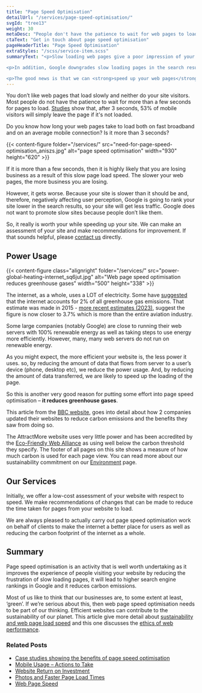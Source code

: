 ```yaml
---
title: "Page Speed Optimisation"
detailUrl: "/services/page-speed-optimisation/"
svgId: "tree13"
weight: 30
metaDesc: "People don't have the patience to wait for web pages to load. After 3s, 53% of visitors will leave. Do your pages take longer than 3s to load?"
ctaText: "Get in touch about page speed optimisation"
pageHeaderTitle: "Page Speed Optimisation"
extraStyles: "/scss/service-item.scss"
summaryText: "<p>Slow loading web pages give a poor impression of your business to site visitors. If their first contact with your brand is a frustrating one, it is unlikely that they will want to engage with you. A study by Google showed that, if a page takes over 3 seconds to load, over 50% of visitors will leave before it completes.</p>

<p>In addition, Google downgrades slow loading pages in the search results which may well lead to you receiving less traffic than otherwise.</p>

<p>The good news is that we can <strong>speed up your web pages</strong> using a variety of techniques and we offer a low-cost assessment of your site speed. As well as improving the visitor experience and a potential improvement in your search engine rankings, <strong>faster websites use less power and so have a reduced carbon footprint</strong>.</p>"
---
```


You don’t like web pages that load slowly and neither do your site visitors. Most people do not have the patience to wait for more than a few seconds for pages to load. [Studies](https://www.thinkwithgoogle.com/marketing-resources/data-measurement/mobile-page-speed-new-industry-benchmarks/) show that, after 3 seconds, 53% of mobile visitors will simply leave the page if it's not loaded.

Do you know how long your web pages take to load both on fast broadband and on an average mobile connection? Is it more than 3 seconds?

{{< content-figure folder="/services/" src="need-for-page-speed-optimisation_aniszs.jpg" alt="page speed optimisation" width="930" height="620" >}}

If it is more than a few seconds, then it is highly likely that you are losing business as a result of this slow page load speed. The slower your web pages, the more business you are losing.

However, it gets worse. Because your site is slower than it should be and, therefore, negatively affecting user perception, Google is going to rank your site lower in the search results, so your site will get less traffic. Google does not want to promote slow sites because people don’t like them.

So, it really is worth your while speeding up your site. We can make an assessment of your site and make recommendations for improvement. If that sounds helpful, please [contact us](/contact/) directly.

## Power Usage

{{< content-figure class="alignright" folder="/services/" src="power-global-heating-internet_sq6jut.jpg" alt="Web page speed optimisation reduces greenhouse gases" width="500" height="338" >}}

The internet, as a whole, uses a LOT of electricity. Some have [suggested](https://www.theguardian.com/environment/2015/sep/25/server-data-centre-emissions-air-travel-web-google-facebook-greenhouse-gas) that the internet accounts for 2% of all greenhouse gas emissions. That estimate was made in 2015 - [more recent estimates (2023)](https://ecofriendlyweb.org/), suggest the figure is now closer to 3.7% which is more than the entire aviation industry.

Some large companies (notably Google) are close to running their web servers with 100% renewable energy as well as taking steps to use energy more efficiently. However, many, many web servers do not run on renewable energy.

As you might expect, the more efficient your website is, the less power it uses. so, by reducing the amount of data that flows from server to a user’s device (phone, desktop etc), we reduce the power usage. And, by reducing the amount of data transferred, we are likely to speed up the loading of the page.

So this is another very good reason for putting some effort into page speed optimisation – **it reduces greenhouse gases**.

This article from the [BBC website](https://www.bbc.co.uk/news/business-64623955), goes into detail about how 2 companies updated their websites to reduce carbon emissions and the benefits they saw from doing so.

The AttractMore website uses very little power and has been accredited by the [Eco-Friendly Web Alliance](https://ecofriendlyweb.org/client/attractmore/) as using well below the carbon threshold they specify. The footer of all pages on this site shows a measure of how much carbon is used for each page view. You can read more about our sustainability commitment on our [Environment](https://www.attractmore.uk/environment/) page.

## Our Services

Initially, we offer a low-cost assessment of your website with respect to speed. We make recommendations of changes that can be made to reduce the time taken for pages from your website to load.

We are always pleased to actually carry out page speed optimisation work on behalf of clients to make the internet a better place for users as well as reducing the carbon footprint of the internet as a whole.

## Summary

Page speed optimisation is an activity that is well worth undertaking as it improves the experience of people visiting your website by reducing the frustration of slow loading pages, it will lead to higher search engine rankings in Google and it reduces carbon emissions.

Most of us like to think that our businesses are, to some extent at least, ‘green’. If we’re serious about this, then web page speed optimisation needs to be part of our thinking. Efficient websites can contribute to the sustainability of our planet. This article give more detail about [sustainability and web page load speed](https://www.smashingmagazine.com/2019/01/save-planet-improving-website-performance/) and this one discusses the [ethics of web performance](https://timkadlec.com/remembers/2019-01-09-the-ethics-of-performance/).

### Related Posts

- [Case studies showing the benefits of page speed optimisation](https://wpostats.com/)
- [Mobile Usage – Actions to Take](/blog/mobile-usage-actions-to-take/)
- [Website Return on Investment](/blog/website-return-on-investment/)
- [Photos and Faster Page Load Times](/blog/photos-and-faster-page-load-times/)
- [Web Page Speed](/blog/web-page-speed/)
